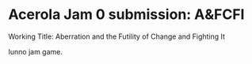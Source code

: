 # Acerola Jam 0 submission: A&FCFI

Working Title: Aberration and the Futility of Change and Fighting It

Iunno jam game.